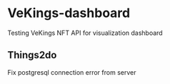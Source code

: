 # VeKings-dashboard
Testing VeKings NFT API for visualization dashboard


## Things2do
Fix postgresql connection error from server